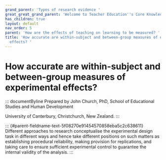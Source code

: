 ```yaml
---
grand_parent: 'Types of research evidence '
great_great_grand_parent: 'Welcome to Teacher Education''s Core Knowledge and Skills.'
has_children: true
layout: default
nav_order: 5
parent: 'How are the effects of teaching on learning to be measured? '
title: 'How accurate are within-subject and between-group measures of experimental
  effects? '
---
```

# How accurate are within-subject and between-group measures of experimental effects? 


::: documentByline
Prepared by John Church, PhD, School of Educational Studies and Human
Development

University of Canterbury, Christchurch, New Zealand.
:::

::: {#parent-fieldname-text-5f08270e91454570858eba5c2c638611}
Different approaches to research conceptualise the experimental design
task in different ways and hence take different positions on such
matters as establishing procedural reliability, making provision for
replications, and taking care to ensure sufficient experimental control
to guarantee the internal validity of the analysis.
:::
